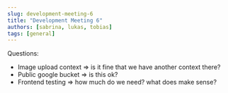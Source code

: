 ```yaml
---
slug: development-meeting-6
title: "Development Meeting 6"
authors: [sabrina, lukas, tobias]
tags: [general]
---
```


Questions:
- Image upload context => is it fine that we have another context there?
- Public google bucket => is this ok?
- Frontend testing => how much do we need? what does make sense?